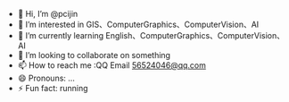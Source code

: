 - 👋 Hi, I’m @pcijin
- 👀 I’m interested in GIS、ComputerGraphics、ComputerVision、AI
- 🌱 I’m currently learning English、ComputerGraphics、ComputerVision、AI
- 💞️ I’m looking to collaborate on something
- 📫 How to reach me :QQ Email 56524046@qq.com
- 😄 Pronouns: ...
- ⚡ Fun fact: running

<!---
pcichenjin/pcichenjin is a ✨ special ✨ repository because its `README.md` (this file) appears on your GitHub profile.
You can click the Preview link to take a look at your changes.
--->
